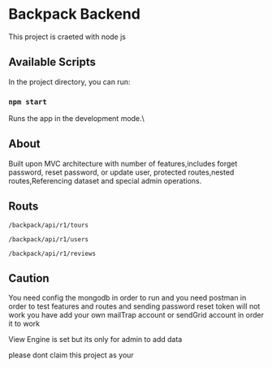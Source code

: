 # Backpack Backend

This project is craeted with node js 

## Available Scripts

In the project directory, you can run:

### `npm start`

Runs the app in the development mode.\

## About

Built upon MVC architecture with number of features,includes forget password, reset password, or update user, protected routes,nested routes,Referencing dataset and special admin operations.

## Routs

 `/backpack/api/r1/tours`

`/backpack/api/r1/users`

`/backpack/api/r1/reviews`


## Caution

You need config the mongodb in order to run and you need postman in order to test features and routes and sending password reset token will not work you have add your own mailTrap account or sendGrid account in order it to work 

View Engine is set but its only for admin to add data

please dont claim this project as your 
